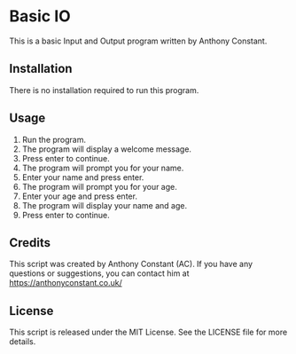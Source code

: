 <html>
  <head>
  </head>
  <body>
    <h1>Basic IO</h1>
    <p>This is a basic Input and Output program written by Anthony Constant.</p>
    <h2>Installation</h2>
    <p>There is no installation required to run this program.</p>
    <h2>Usage</h2>
    <ol>
      <li>Run the program.</li>
      <li>The program will display a welcome message.</li>
      <li>Press enter to continue.</li>
      <li>The program will prompt you for your name.</li>
      <li>Enter your name and press enter.</li>
      <li>The program will prompt you for your age.</li>
      <li>Enter your age and press enter.</li>
      <li>The program will display your name and age.</li>
      <li>Press enter to continue.</li>
    </ol>
    <h2>Credits</h2>
    <p>This script was created by Anthony Constant (AC). If you have any questions or suggestions, you can contact him at <a href="https://anthonyconstant.co.uk/">https://anthonyconstant.co.uk/</a></p>
    <h2>License</h2>
    <p>This script is released under the MIT License. See the LICENSE file for more details.</p>
  </body>
</html>

